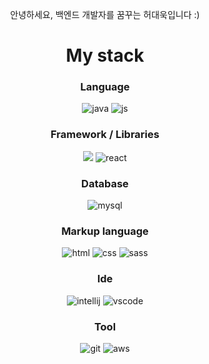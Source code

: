 <div align="center">
  <p>안녕하세요, 백엔드 개발자를 꿈꾸는 허대욱입니다 :)</p>
  
  <h1>My stack</h1>

   <h3>Language</h3>
  <img src="https://img.shields.io/badge/Java-ED8B00?style=for-the-badge&logo=openjdk&logoColor=white" alt="java">
  <img src="https://img.shields.io/badge/JavaScript-F7DF1E?style=for-the-badge&logo=JavaScript&logoColor=white" alt="js">
  
  <h3>Framework / Libraries</h3>
  <img src="https://img.shields.io/badge/SpringBoot#6DB33F?style=for-the-badge&logo=SpringBoot&logoColor=white">
  <img src="https://img.shields.io/badge/React-20232A?style=for-the-badge&logo=react&logoColor=61DAFB" alt="react">
  
  <h3>Database</h3>
  <img src="https://img.shields.io/badge/MySQL-00000F?style=for-the-badge&logo=mysql&logoColor=white" alt="mysql">

  <h3>Markup language</h3>
  <img src="https://img.shields.io/badge/HTML5-E34F26?style=for-the-badge&logo=html5&logoColor=white" alt="html">
  <img src="https://img.shields.io/badge/CSS3-1572B6?style=for-the-badge&logo=css3&logoColor=white" alt="css">
  <img src="https://img.shields.io/badge/Sass-CC6699?style=for-the-badge&logo=sass&logoColor=white" alt="sass">
  
  <h3>Ide</h3>
  <img src="https://img.shields.io/badge/IntelliJ_IDEA-000000.svg?style=for-the-badge&logo=intellij-idea&logoColor=white" alt="intellij">
  <img src="https://img.shields.io/badge/Visual_Studio_Code-0078D4?style=for-the-badge&logo=visual%20studio%20code&logoColor=white" alt="vscode">
  
  <h3>Tool</h3>
  <img src="https://img.shields.io/badge/GIT-E44C30?style=for-the-badge&logo=git&logoColor=white" alt="git">
  <img src="https://img.shields.io/badge/Amazon_AWS-232F3E?style=for-the-badge&logo=amazon-aws&logoColor=white" alt="aws">
</div>
